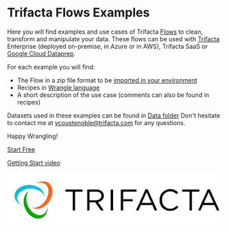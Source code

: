 # Trifacta Flows Examples

Here you will find examples and use cases of Trifacta [Flows](https://docs.trifacta.com/display/DP/Object+Overview#ObjectOverview-Flow) to clean, transform and manipulate your data.
These flows can be used with [Trifacta](https://www.trifacta.com) Enterprise (deployed on-premise, in Azure or in AWS), Trifacta SaaS or [Google Cloud Dataprep](https://cloud.google.com/dataprep).

For each example you will find:
- The Flow in a zip file format to be [imported in your environment](https://docs.trifacta.com/display/DP/Import+Flow)
- Recipes in [Wrangle language](https://docs.trifacta.com/display/DP/Wrangle+Language)
- A short description of the use case (comments can also be found in recipes)

Datasets used in these examples can be found in [Data folder](https://github.com/victorcouste/trifacta-flows-examples/tree/main/Data)
Don't hesitate to contact me at vcoustenoble@trifacta.com for any questions.

Happy Wrangling!

[Start Free](https://www.trifacta.com/start-wrangling/)

[Getting Start video](https://www.youtube.com/watch?v=qGGXqA7YKtI)


![Trifacta logo](trifacta.png)
